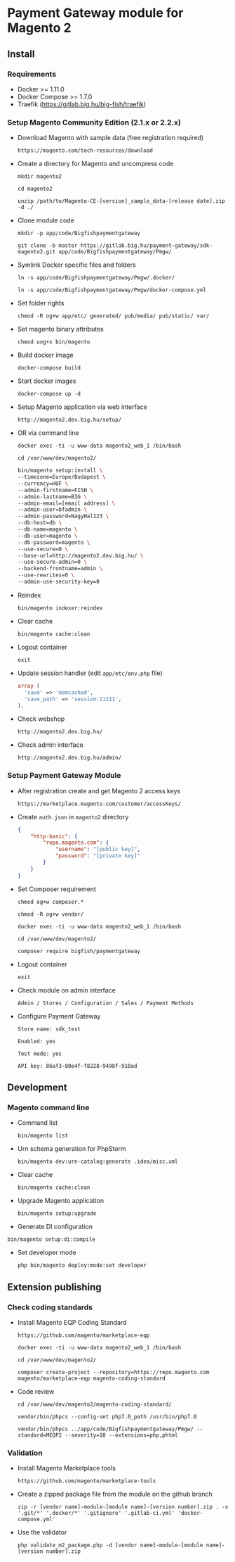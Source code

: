 # Payment Gateway module for Magento 2

## Install

### Requirements
  - Docker >= 1.11.0
  - Docker Compose >= 1.7.0
  - Traefik (https://gitlab.big.hu/big-fish/traefik)

### Setup Magento Community Edition (2.1.x or 2.2.x)

  - Download Magento with sample data (free registration required)

    `https://magento.com/tech-resources/download`

  - Create a directory for Magento and uncompress code

    `mkdir magento2`

    `cd magento2`

    `unzip /path/to/Magento-CE-[version]_sample_data-[release date].zip -d ./`

  - Clone module code

    `mkdir -p app/code/Bigfishpaymentgateway`

    `git clone -b master https://gitlab.big.hu/payment-gateway/sdk-magento2.git app/code/Bigfishpaymentgateway/Pmgw/`

  - Symlink Docker specific files and folders

    `ln -s app/code/Bigfishpaymentgateway/Pmgw/.docker/`

    `ln -s app/code/Bigfishpaymentgateway/Pmgw/docker-compose.yml`

  - Set folder rights

    `chmod -R og+w app/etc/ generated/ pub/media/ pub/static/ var/`

  - Set magento binary attributes

    `chmod uog+x bin/magento`

  - Build docker image

    `docker-compose build`

  - Start docker images

    `docker-compose up -d`

  - Setup Magento application via web interface

    `http://magento2.dev.big.hu/setup/`

  - OR via command line

    `docker exec -ti -u www-data magento2_web_1 /bin/bash`

    `cd /var/www/dev/magento2/`

    ```bash
    bin/magento setup:install \
    --timezone=Europe/Budapest \
    --currency=HUF \
    --admin-firstname=FISH \
    --admin-lastname=BIG \
    --admin-email=[email address] \
    --admin-user=bfadmin \
    --admin-password=NagyHal123 \
    --db-host=db \
    --db-name=magento \
    --db-user=magento \
    --db-password=magento \
    --use-secure=0 \
    --base-url=http://magento2.dev.big.hu/ \
    --use-secure-admin=0 \
    --backend-frontname=admin \
    --use-rewrites=0 \
    --admin-use-security-key=0
    ```

  - Reindex

    `bin/magento indexer:reindex`

  - Clear cache

    `bin/magento cache:clean`

  - Logout container

    `exit`

  - Update session handler (edit `app/etc/env.php` file)

    ```php
    array (
      'save' => 'memcached',
      'save_path' => 'session:11211',
    ),
    ```

  - Check webshop

    `http://magento2.dev.big.hu/`

  - Check admin interface

    `http://magento2.dev.big.hu/admin/`

### Setup Payment Gateway Module

  - After registration create and get Magento 2 access keys

    `https://marketplace.magento.com/customer/accessKeys/`

  - Create `auth.json` in `magento2` directory

    ```json
    {
        "http-basic": {
            "repo.magento.com": {
                "username": "[public key]",
                "password": "[private key]"
            }
        }
    }
    ```

  - Set Composer requirement

    `chmod og+w composer.*`

    `chmod -R og+w vendor/`

    `docker exec -ti -u www-data magento2_web_1 /bin/bash`

    `cd /var/www/dev/magento2/`

    `composer require bigfish/paymentgateway`

  - Logout container

    `exit`

  - Check module on admin interface

    `Admin / Stores / Configuration / Sales / Payment Methods`

  - Configure Payment Gateway

    `Store name: sdk_test`

    `Enabled: yes`

    `Test mode: yes`

    `API key: 86af3-80e4f-f8228-9498f-910ad`

## Development

### Magento command line

  - Command list

    `bin/magento list`

  - Urn schema generation for PhpStorm

    `bin/magento dev:urn-catalog:generate .idea/misc.xml`

  - Clear cache

    `bin/magento cache:clean`

  - Upgrade Magento application

    `bin/magento setup:upgrade`

  - Generate DI configuration

   `bin/magento setup:di:compile`

  - Set developer mode

    `php bin/magento deploy:mode:set developer`

## Extension publishing

### Check coding standards

  - Install Magento EQP Coding Standard

    `https://github.com/magento/marketplace-eqp`

    `docker exec -ti -u www-data magento2_web_1 /bin/bash`

    `cd /var/www/dev/magento2/`

    `composer create-project --repository=https://repo.magento.com magento/marketplace-eqp magento-coding-standard`

  - Code review

    `cd /var/www/dev/magento2/magento-coding-standard/`

    `vendor/bin/phpcs --config-set php7.0_path /usr/bin/php7.0`

    `vendor/bin/phpcs ../app/code/Bigfishpaymentgateway/Pmgw/ --standard=MEQP2 --severity=10 --extensions=php,phtml`

### Validation

  - Install Magento Marketplace tools

    `https://github.com/magento/marketplace-tools`

  - Create a zipped package file from the module on the github branch

    `zip -r [vendor name]-module-[module name]-[version number].zip . -x '.git/*' '.docker/*' '.gitignore' '.gitlab-ci.yml' 'docker-compose.yml'`

  - Use the validator

    `php validate_m2_package.php -d [vendor name]-module-[module name]-[version number].zip`
